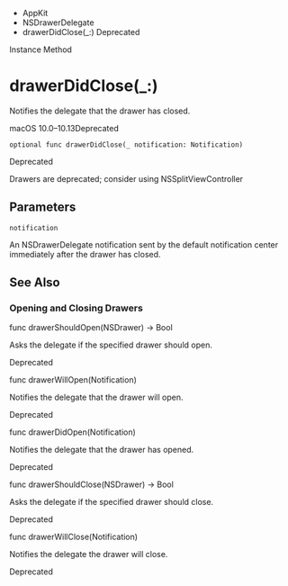 

- AppKit
- NSDrawerDelegate
-  drawerDidClose(\_:) Deprecated

Instance Method

# drawerDidClose(\_:)

Notifies the delegate that the drawer has closed.

macOS 10.0–10.13Deprecated

``` source
optional func drawerDidClose(_ notification: Notification)
```

Deprecated

Drawers are deprecated; consider using NSSplitViewController

## Parameters 

`notification`  

An NSDrawerDelegate notification sent by the default notification center immediately after the drawer has closed.

## See Also

### Opening and Closing Drawers

func drawerShouldOpen(NSDrawer) -> Bool

Asks the delegate if the specified drawer should open.

Deprecated

func drawerWillOpen(Notification)

Notifies the delegate that the drawer will open.

Deprecated

func drawerDidOpen(Notification)

Notifies the delegate that the drawer has opened.

Deprecated

func drawerShouldClose(NSDrawer) -> Bool

Asks the delegate if the specified drawer should close.

Deprecated

func drawerWillClose(Notification)

Notifies the delegate the drawer will close.

Deprecated

